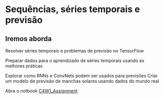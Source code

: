 # Sequências, séries temporais e previsão

## Iremos aborda

Resolver séries temporais e problemas de previsão no TensorFlow

Preparar dados para o aprendizado de séries temporais usando as melhores práticas

Explorar como RNNs e ConvNets podem ser usados para previsões
Criar um modelo de previsão de manchas solares usando dados do mundo real

Abra o notbook [C4W1_Assignment]()
